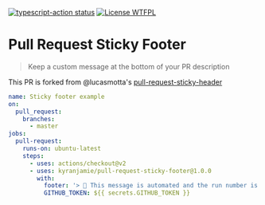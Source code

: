 <p>
  <a href="https://github.com/actions/typescript-action/actions"><img alt="typescript-action status" src="https://github.com/kyranjamie/pull-request-sticky-footer/workflows/build/badge.svg"></a>
  <a href="http://www.wtfpl.net/about/"><img alt="License WTFPL" src="https://img.shields.io/badge/License-WTFPL-brightgreen.svg"></a>
</p>

# Pull Request Sticky Footer

> Keep a custom message at the bottom of your PR description

This PR is forked from @lucasmotta's [pull-request-sticky-header](https://github.com/lucasmotta/pull-request-sticky-header)

```yml
name: Sticky footer example
on:
  pull_request:
    branches:
      - master
jobs:
  pull-request:
    runs-on: ubuntu-latest
    steps:
      - uses: actions/checkout@v2
      - uses: kyranjamie/pull-request-sticky-footer@1.0.0
        with:
          footer: '> 🚀 This message is automated and the run number is: **${{ github.run_number }}**'
          GITHUB_TOKEN: ${{ secrets.GITHUB_TOKEN }}
```
